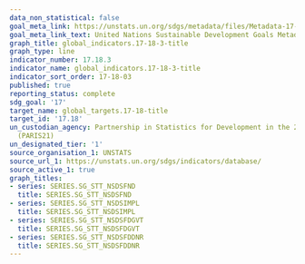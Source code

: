 ```yaml
---
data_non_statistical: false
goal_meta_link: https://unstats.un.org/sdgs/metadata/files/Metadata-17-18-03.pdf
goal_meta_link_text: United Nations Sustainable Development Goals Metadata (pdf 468kB)
graph_title: global_indicators.17-18-3-title
graph_type: line
indicator_number: 17.18.3
indicator_name: global_indicators.17-18-3-title
indicator_sort_order: 17-18-03
published: true
reporting_status: complete
sdg_goal: '17'
target_name: global_targets.17-18-title
target_id: '17.18'
un_custodian_agency: Partnership in Statistics for Development in the 21st Century
  (PARIS21)
un_designated_tier: '1'
source_organisation_1: UNSTATS
source_url_1: https://unstats.un.org/sdgs/indicators/database/
source_active_1: true
graph_titles:
- series: SERIES.SG_STT_NSDSFND
  title: SERIES.SG_STT_NSDSFND
- series: SERIES.SG_STT_NSDSIMPL
  title: SERIES.SG_STT_NSDSIMPL
- series: SERIES.SG_STT_NSDSFDGVT
  title: SERIES.SG_STT_NSDSFDGVT
- series: SERIES.SG_STT_NSDSFDDNR
  title: SERIES.SG_STT_NSDSFDDNR
---
```


